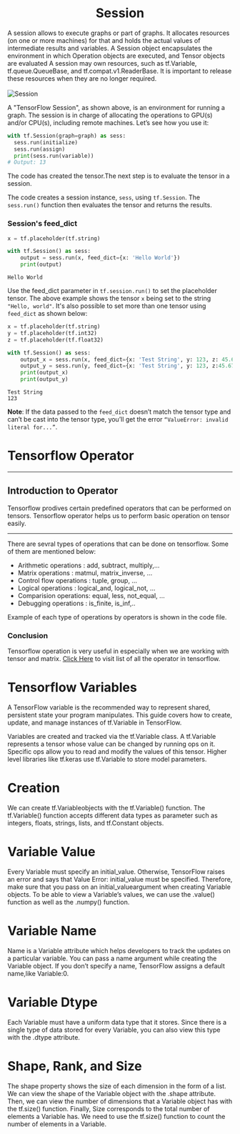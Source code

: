 <h1 align="center">
    Session
</h1>


A session allows to execute graphs or part of graphs. It allocates resources (on one or more machines) for that and holds the actual values of intermediate results and variables.
A Session object encapsulates the environment in which Operation objects are executed, and Tensor objects are evaluated
A session may own resources, such as tf.Variable, tf.queue.QueueBase, and tf.compat.v1.ReaderBase. It is important to release these resources when they are
no longer required. 
<br></br>
![Session](https://docs.graphcore.ai/projects/tensorflow1-user-guide/en/latest/_images/Session_Graph.png)

A "TensorFlow Session", as shown above, is an environment for running a graph. The session is in charge of allocating the operations to GPU(s) and/or CPU(s), including remote machines. Let’s see how you use it:


```python
with tf.Session(graph=graph) as sess:
  sess.run(initialize)
  sess.run(assign)
  print(sess.run(variable))
# Output: 13
```

The code has created the tensor.The next step is to evaluate the tensor in a session.

The code creates a session instance, `sess`, using `tf.Session`. The `sess.run()` function then evaluates the tensor and returns the results.

### Session's feed_dict


```python
x = tf.placeholder(tf.string)

with tf.Session() as sess:
    output = sess.run(x, feed_dict={x: 'Hello World'})
    print(output)
```

    Hello World


Use the feed_dict parameter in `tf.session.run()` to set the placeholder tensor. The above example shows the tensor `x` being set to the string `"Hello, world"`. It's also possible to set more than one tensor using `feed_dict` as shown below:


```python
x = tf.placeholder(tf.string)
y = tf.placeholder(tf.int32)
z = tf.placeholder(tf.float32)

with tf.Session() as sess:
    output_x = sess.run(x, feed_dict={x: 'Test String', y: 123, z: 45.67})
    output_y = sess.run(y, feed_dict={x: 'Test String', y: 123, z:45.67})
    print(output_x)
    print(output_y)
```

    Test String
    123


**Note**: If the data passed to the `feed_dict` doesn’t match the tensor type and can’t be cast into the tensor type, you’ll get the error `“ValueError: invalid literal for...”`.

# Tensorflow Operator

---

## Introduction to Operator
Tensorflow prodives certain predefined operators that can be performed on tensors. Tensorflow operator helps us to perform basic operation on tensor easily.
___
There are sevral types of operations that can be done on tensorflow. Some of them are mentioned below:
* Arithmetic operations : add, subtract, multiply,...
* Matrix operations : matmul, matrix_inverse, ...
* Control flow operations : tuple, group, ...
* Logical operations : logical_and, logical_not, ...
* Comparision operations: equal, less, not_equal, ...
* Debugging operations : is_finite, is_inf,..

Example of each type of operations by operators is shown in the code file.

### Conclusion
Tensorflow operation is very useful in especially when we are working with tensor and matrix. [Click Here](https://www.tensorflow.org/lite/guide/op_select_allowlist) to visit list of all the operator in tensorflow.

# Tensorflow Variables

A TensorFlow variable is the recommended way to represent shared, persistent state your program manipulates. This guide covers how to create, update, and manage instances of tf.Variable in TensorFlow.

Variables are created and tracked via the tf.Variable class. A tf.Variable represents a tensor whose value can be changed by running ops on it. Specific ops allow you to read and modify the values of this tensor. Higher level libraries like tf.keras use tf.Variable to store model parameters.

# Creation

We can create tf.Variableobjects with the tf.Variable() function. The tf.Variable() function accepts different data types as parameter such as integers, floats, strings, lists, and tf.Constant objects.

# Variable Value

Every Variable must specify an initial_value. Otherwise, TensorFlow raises an error and says that Value Error: initial_value must be specified. Therefore, make sure that you pass on an initial_valueargument when creating Variable objects. To be able to view a Variable’s values, we can use the .value() function as well as the .numpy() function. 

# Variable Name 

Name is a Variable attribute which helps developers to track the updates on a particular variable. You can pass a name argument while creating the Variable object. If you don’t specify a name, TensorFlow assigns a default name,like Variable:0.

# Variable Dtype

Each Variable must have a uniform data type that it stores. Since there is a single type of data stored for every Variable, you can also view this type with the .dtype attribute.

# Shape, Rank, and Size

The shape property shows the size of each dimension in the form of a list. We can view the shape of the Variable object with the .shape attribute. Then, we can view the number of dimensions that a Variable object has with the tf.size() function. Finally, Size corresponds to the total number of elements a Variable has. We need to use the tf.size() function to count the number of elements in a Variable. 



